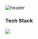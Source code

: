 ![header](https://capsule-render.vercel.app/api?type=transparent&color=auto&height=300&section=header&text=Lazernes&fontSize=90)

<!-- ### Hi there 👋 -->
### Tech Stack
<img src="https://img.shields.io/badge/c++-00599C?style=for-the-badge&logo=c++&logoColor=black">

<!--
**Lazernes/Lazernes** is a ✨ _special_ ✨ repository because its `README.md` (this file) appears on your GitHub profile.

Here are some ideas to get you started:

- 🔭 I’m currently working on ...
- 🌱 I’m currently learning ...
- 👯 I’m looking to collaborate on ...
- 🤔 I’m looking for help with ...
- 💬 Ask me about ...
- 📫 How to reach me: ...
- 😄 Pronouns: ...
- ⚡ Fun fact: ...
-->

